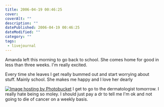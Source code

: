 ```yaml
---
title: 2006-04-19 00:46:25
cover: 
coverAlt: ""
description: ""
datePublished: 2006-04-19 00:46:25
dateModified: ""
category: ""
tags:
 - livejournal
---
```


Amanda left this morning to go back to school. She comes home for good in less than three weeks. I'm really excited.

Every time she leaves I get really bummed out and start worrying about stuff. Mainly school. She makes me happy and I love her dearly

[![Image hosting by Photobucket](http://img.photobucket.com/albums/v432/shadow_x/amanda22.jpg)](http://photobucket.com)
I get to go to the dermatologist tomorrow. I really hate being so moley. I should just pay a dr to tell me I'm ok and not going to die of cancer on a weekly basis.
